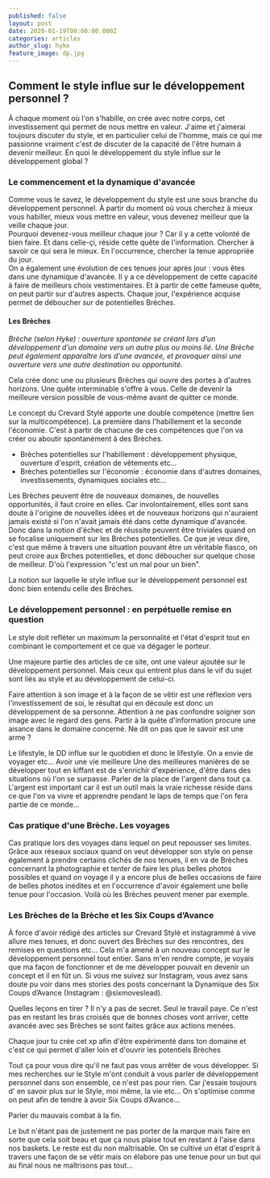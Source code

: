 ```yaml
---
published: false
layout: post
date: 2020-01-19T00:00:00.000Z
categories: articles
author_slug: hyke
feature_image: dp.jpg
---
```

## Comment le style influe sur le développement personnel ?

À chaque moment où l'on s'habille, on crée avec notre corps, cet investissement qui permet de nous mettre en valeur. 
J'aime et j'aimerai toujours discuter du style, et en particulier celui de l'homme, mais ce qui me passionne vraiment c'est de discuter de la capacité de l'être humain à devenir meilleur. En quoi le développement du style influe sur le développement global ? 

### Le commencement et la dynamique d'avancée

Comme vous le savez, le développement du style est une sous branche du développement personnel. À partir du moment où vous cherchez à mieux vous habiller, mieux vous mettre en valeur, vous devenez meilleur que la veille chaque jour.  
Pourquoi devenez-vous meilleur chaque jour ? Car il y a cette volonté de bien faire. Et dans celle-çi, réside cette quête de l'information. Chercher à savoir ce qui sera le mieux. En l'occurrence, chercher la tenue appropriée du jour.  
On a également une évolution de ces tenues jour après jour : vous êtes dans une dynamique d'avancée.
Il y a ce développement de cette capacité à faire de meilleurs choix vestimentaires.
Et à partir de cette fameuse quête, on peut partir sur d'autres aspects. 
Chaque jour, l'expérience acquise permet de déboucher sur de potentielles Brèches.
 

#### Les Brèches

*Brèche (selon Hyke) : ouverture spontanée se créant lors d’un développement d’un domaine vers un autre plus ou moins lié. Une Brèche peut également apparaître lors d’une avancée, et provoquer ainsi une ouverture vers une autre destination ou opportunité.*

Cela crée donc une ou plusieurs Brèches qui ouvre des portes à d'autres horizons. Une quête interminable s'offre à vous. Celle de devenir la meilleure version possible de vous-même avant de quitter ce monde.

Le concept du Crevard Stylé apporte une double compétence (mettre lien sur la multicompétence). La première dans l'habillement et la seconde l'économie. C'est à partir de chacune de ces compétences que l'on va créer ou aboutir spontanément à des Brèches. 
- Brèches potentielles sur l'habillement : développement physique, ouverture d'esprit, création de vêtements etc...
- Brèches potentielles sur l'économie : économie dans d'autres domaines, investissements, dynamiques sociales etc...

Les Brèches peuvent être de nouveaux domaines, de nouvelles opportunités, il faut croire en elles. Car involontairement, elles sont sans doute à l'origine de nouvelles idées et de nouveaux horizons qui n'auraient jamais existé si l'on n'avait jamais été dans cette dynamique d'avancée. Donc dans la notion d'échec et de réussite peuvent être triviales quand on se focalise uniquement sur les Brèches potentielles. Ce que je veux dire, c'est que même à travers une situation pouvant être un véritable fiasco, on peut croire aux Brches potentielles, et donc déboucher sur quelque chose de meilleur. D'où l'expression "c'est un mal pour un bien".

La notion sur laquelle le style influe sur le développement personnel est donc bien entendu celle des Brèches.

### Le développement personnel : en perpétuelle remise en question 

Le style doit refléter un maximum la personnalité et l'état d'esprit tout en combinant le comportement et ce que va dégager le porteur. 

Une majeure partie des articles de ce site, ont une valeur ajoutée sur le développement personnel. Mais ceux qui entrent plus dans le vif du sujet sont liés au style et au développement de celui-ci. 

Faire attention à son image et à la façon de se vêtir est une réflexion vers l'investissement de soi, le résultat qui en découle est donc un développement de sa personne. Attention à ne pas confondre soigner son image avec le regard des gens. Partir à la quête d'information procure une aisance dans le domaine concerné. Ne dit on pas que le savoir est une arme ?

Le lifestyle, le DD influe sur le quotidien et donc le lifestyle. On a envie de voyager etc... Avoir une vie meilleure 
Une des meilleures manières de se développer tout en kiffant est de s'enrichir d'expérience, d'être dans des situations où l'on se surpasse. 
Parler de la place de l'argent dans tout ça. L'argent est important car il est un outil mais la vraie richesse réside dans ce que l'on va vivre et apprendre pendant le laps de temps que l'on fera partie de ce monde...

### Cas pratique d'une Brèche. Les voyages

Cas pratique lors des voyages dans lequel on peut repousser ses limites. Grâce aux réseaux sociaux quand on veut développer son style on pense également à prendre certains clichés de nos tenues, il en va de Brèches concernant la photographie et tenter de faire les plus belles photos possibles et quand on voyage il y a encore plus de belles occasions de faire de belles photos inédites et en l'occurrence d'avoir également une belle tenue pour l'occasion. Voilà où les Brèches peuvent mener par exemple.

### Les Brèches de la Brèche et les Six Coups d’Avance

À force d'avoir rédigé des articles sur Crevard Stylé et instagrammé à vive allure mes tenues, et donc ouvert des Brèches sur des rencontres, des remises en questions etc... Cela m'a amené à un nouveau concept sur le développement personnel tout entier. Sans m'en rendre compte, je voyais que ma façon de fonctionner et de me développer pouvait en devenir un concept et il en fût un. 
Si vous me suivez sur Instagram, vous avez sans doute pu voir dans mes stories des posts concernant la Dynamique des Six Coups d’Avance (Instagram : @sixmoveslead).

Quelles leçons en tirer ? 
Il n'y a pas de secret. Seul le travail paye. Ce n'est pas en restant les bras croisés que de bonnes choses vont arriver, cette avancée avec ses Brèches se sont faites grâce aux actions menées. 

Chaque jour tu crée cet xp afin d'être expérimenté dans ton domaine et c'est ce qui permet d'aller loin et d'ouvrir les potentiels Brèches 

Tout ça pour vous dire qu'il ne faut pas vous arrêter de vous développer. Si mes recherches sur le Style m'ont conduit à vous parler de développement personnel dans son ensemble, ce n'est pas pour rien. Car j'essaie toujours d' en savoir plus sur le Style, moi même, la vie etc... On s'optimise comme on peut afin de tendre à avoir Six Coups d’Avance... 

Parler du mauvais combat à la fin. 

Le but n'étant pas de justement ne pas porter de la marque mais faire en sorte que cela soit beau et que ça nous plaise tout en restant à l'aise dans nos baskets. Le reste est du non maîtrisable. On se cultivé un état d'esprit à travers une façon de se vêtir mais on élabore pas une tenue pour un but qui au final nous ne maîtrisons pas tout...
